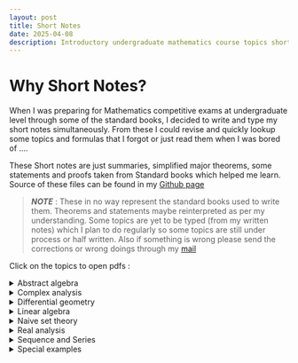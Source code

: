 ```yaml
---
layout: post
title: Short Notes
date: 2025-04-08
description: Introductory undergraduate mathematics course topics short notes summarized or complied from well known books for the topics.
---
```

# Why Short Notes?
When I was preparing for Mathematics competitive exams at undergraduate level through some of the standard books, I decided to write and type my short notes simultaneously. From these I could revise and quickly lookup some topics and formulas that I forgot or just read them when I was bored of ....

These Short notes are just summaries, simplified major theorems, some statements and proofs taken from Standard books which helped me learn. Source of these files can be found in my [Github page](https://github.com/Yn37git/Short_Notes)

> ***NOTE*** : These in no way represent the standard books used to write them. Theorems and statements maybe reinterpreted as per my understanding. Some topics are yet to be typed (from my written notes) which I plan to do regularly so some topics are still under process or half written. Also if something is wrong please send the corrections or wrong doings through my [mail](mailto:yashasn37@gmail.com)

Click on the topics to open pdfs :

<details>
<summary>Abstract algebra</summary>

- <details>
  <summary>Group theory</summary>

  <iframe src="https://yn37git.github.io/assets/Short_Notes/Abstract_algebra/Group Theory/Group_theory_shortnotes.pdf" style="width:718px; height:910px;" frameborder="0"></iframe>
  </details>

- <details>
  <summary>Ring theory</summary>

   <iframe src="https://yn37git.github.io/assets/Short_Notes/Abstract_algebra/Ring Theory/Ring_theory_shortnotes.pdf" style="width:718px; height:910px;" frameborder="0"></iframe>
  </details>

- <details>
  <summary>Field and Galios theory</summary>

  <iframe src="https://yn37git.github.io/assets/Short_Notes/Abstract_algebra/Field & galios Theory/Field_Galios_Theory_shortnotes.pdf" style="width:718px; height:910px;" frameborder="0"></iframe>
  </details>
</details>

<details>
<summary> Complex analysis</summary>

<iframe src="https://yn37git.github.io/assets/Short_Notes/Complex Analysis/Complex_Analysis_short_notes.pdf" style="width:718px; height:910px;" frameborder="0"></iframe>
</details>

<details>
<summary> Differential geometry</summary>

<iframe src="https://yn37git.github.io/assets/Short_Notes/Diffrential_geometry/Diffrential_geometry_shortnotes.pdf" style="width:718px; height:910px;" frameborder="0"></iframe>
</details>

<details>
<summary> Linear algebra</summary>

- <details>
  <summary> linear alg</summary>

  <iframe src="https://yn37git.github.io/assets/Short_Notes/Linear_Algebra/linear_algebra/Linear_algebra_shortnotes.pdf" style="width:718px; height:910px;" frameborder="0"></iframe>
  </details>

- <details>
  <summary> Matrix properties </summary>

  <iframe src="https://yn37git.github.io/assets/Short_Notes/Linear_Algebra/matrix_properties/matrix_properties_shortnotes.pdf" style="width:718px; height:910px;" frameborder="0"></iframe>
  </details>

- <details>
  <summary> Numerical Linear algebra </summary>

  <iframe src="https://yn37git.github.io/assets/Short_Notes/Numerical_analysis/Numerical_linear_algebra.pdf" style="width:718px; height:910px;" frameborder="0"></iframe>
  </details>
</details>

<details>
<summary> Naive set theory</summary>

<iframe src="https://yn37git.github.io/assets/Short_Notes/Naive_set_theory/Naive_set_Theory_shortnotes.pdf" style="width:718px; height:910px;" frameborder="0"></iframe>
</details>

<details>
<summary> Real analysis</summary>

<iframe src="https://yn37git.github.io/assets/Short_Notes/Real_analysis/Real_analysis_shortnotes.pdf" style="width:718px; height:910px;" frameborder="0"></iframe>
</details>

<details>
<summary> Sequence and Series</summary>

<iframe src="https://yn37git.github.io/assets/Short_Notes/Sequence_Series/Sequenece_Series_shortnotes.pdf" style="width:718px; height:910px;" frameborder="0"></iframe>
</details>

<details>
<summary> Special examples</summary>

<iframe src="https://yn37git.github.io/assets/Short_Notes/Special_examples/Special_examples.pdf" style="width:718px; height:910px;" frameborder="0"></iframe>
</details>
